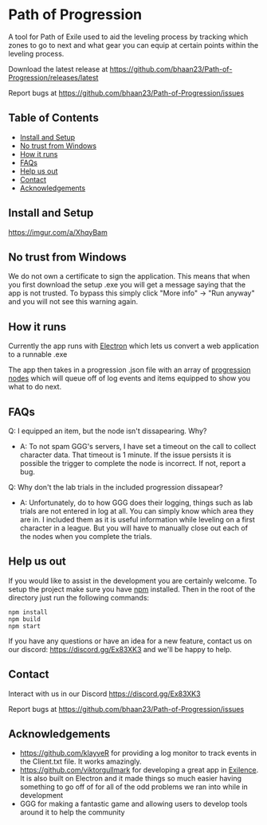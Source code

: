 # Path of Progression

A tool for Path of Exile used to aid the leveling process by tracking which zones to go to next and what gear you can equip at certain points within the leveling process.

Download the latest release at https://github.com/bhaan23/Path-of-Progression/releases/latest

Report bugs at https://github.com/bhaan23/Path-of-Progression/issues

## Table of Contents

- [Install and Setup](https://imgur.com/a/XhqyBam)
- [No trust from Windows](#no-trust-from-windows)
- [How it runs](#how-it-runs)
- [FAQs](#faqs)
- [Help us out](#help-us-out)
- [Contact](#contact)
- [Acknowledgements](#acknowledgements)

## Install and Setup

https://imgur.com/a/XhqyBam

## No trust from Windows

We do not own a certificate to sign the application. This means that when you first download the setup .exe you will get a message saying that the app is not trusted. To bypass this simply click "More info" -> "Run anyway" and you will not see this warning again.

## How it runs

Currently the app runs with [Electron](https://electronjs.org) which lets us convert a web application to a runnable .exe

The app then takes in a progression .json file with an array of [progression nodes](https://github.com/bhaan23/Path-of-Progression/blob/master/progression.md) which will queue off of log events and items equipped to show you what to do next.

## FAQs

Q: I equipped an item, but the node isn't dissapearing. Why?
- A: To not spam GGG's servers, I have set a timeout on the call to collect character data. That timeout is 1 minute. If the issue persists it is possible the trigger to complete the node is incorrect. If not, report a bug.

Q: Why don't the lab trials in the included progression dissapear?
- A: Unfortunately, do to how GGG does their logging, things such as lab trials are not entered in log at all. You can simply know which area they are in. I included them as it is useful information while leveling on a first character in a league. But you will have to manually close out each of the nodes when you complete the trials.

## Help us out

If you would like to assist in the development you are certainly welcome. To setup the project make sure you have [npm](https://www.npmjs.com/get-npm) installed. Then in the root of the directory just run the following commands:

```
npm install
npm build
npm start
```

If you have any questions or have an idea for a new feature, contact us on our discord: https://discord.gg/Ex83XK3 and we'll be happy to help.

## Contact

Interact with us in our Discord https://discord.gg/Ex83XK3

Report bugs at https://github.com/bhaan23/Path-of-Progression/issues

## Acknowledgements

- https://github.com/klayveR for providing a log monitor to track events in the Client.txt file. It works amazingly.
- https://github.com/viktorgullmark for developing a great app in [Exilence](https://github.com/viktorgullmark/exilence). It is also built on Electron and it made things so much easier having something to go off of for all of the odd problems we ran into while in development
- GGG for making a fantastic game and allowing users to develop tools around it to help the community